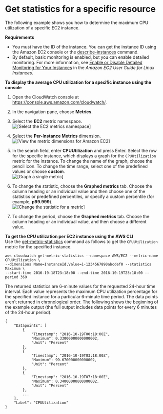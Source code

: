 # Get statistics for a specific resource<a name="US_SingleMetricPerInstance"></a>

The following example shows you how to determine the maximum CPU utilization of a specific EC2 instance\.

**Requirements**
+ You must have the ID of the instance\. You can get the instance ID using the Amazon EC2 console or the [describe\-instances](https://docs.aws.amazon.com/cli/latest/reference/ec2/describe-instances.html) command\.
+ By default, basic monitoring is enabled, but you can enable detailed monitoring\. For more information, see [Enable or Disable Detailed Monitoring for Your Instances](https://docs.aws.amazon.com/AWSEC2/latest/UserGuide/using-cloudwatch-new.html) in the *Amazon EC2 User Guide for Linux Instances*\.

**To display the average CPU utilization for a specific instance using the console**

1. Open the CloudWatch console at [https://console\.aws\.amazon\.com/cloudwatch/](https://console.aws.amazon.com/cloudwatch/)\.

1. In the navigation pane, choose **Metrics**\.

1. Select the **EC2** metric namespace\.  
![\[Select the EC2 metrics namespace\]](http://docs.aws.amazon.com/AmazonCloudWatch/latest/monitoring/images/metric_view_categories.png)

1. Select the **Per\-Instance Metrics** dimension\.  
![\[View the metric dimensions for Amazon EC2\]](http://docs.aws.amazon.com/AmazonCloudWatch/latest/monitoring/images/metric_view_metric_category.png)

1. In the search field, enter **CPUUtilization** and press Enter\. Select the row for the specific instance, which displays a graph for the `CPUUtilization` metric for the instance\. To change the name of the graph, choose the pencil icon\. To change the time range, select one of the predefined values or choose **custom**\.  
![\[Graph a single metric\]](http://docs.aws.amazon.com/AmazonCloudWatch/latest/monitoring/images/metric_statistics_ec2_instance.png)

1. To change the statistic, choose the **Graphed metrics** tab\. Choose the column heading or an individual value and then choose one of the statistics or predefined percentiles, or specify a custom percentile \(for example, **p99\.999**\)\.  
![\[Change the statistic for a metric\]](http://docs.aws.amazon.com/AmazonCloudWatch/latest/monitoring/images/metric_statistics_ec2_instance_statistic_period.png)

1. To change the period, choose the **Graphed metrics** tab\. Choose the column heading or an individual value, and then choose a different value\.

**To get the CPU utilization per EC2 instance using the AWS CLI**  
Use the [get\-metric\-statistics](https://docs.aws.amazon.com/cli/latest/reference/cloudwatch/get-metric-statistics.html) command as follows to get the `CPUUtilization` metric for the specified instance\.

```
aws cloudwatch get-metric-statistics --namespace AWS/EC2 --metric-name CPUUtilization \
--dimensions Name=InstanceId,Value=i-1234567890abcdef0 --statistics Maximum \
--start-time 2016-10-18T23:18:00 --end-time 2016-10-19T23:18:00 --period 360
```

The returned statistics are 6\-minute values for the requested 24\-hour time interval\. Each value represents the maximum CPU utilization percentage for the specified instance for a particular 6\-minute time period\. The data points aren't returned in chronological order\. The following shows the beginning of the example output \(the full output includes data points for every 6 minutes of the 24\-hour period\)\.

```
{
    "Datapoints": [
        {
            "Timestamp": "2016-10-19T00:18:00Z", 
            "Maximum": 0.33000000000000002, 
            "Unit": "Percent"
        }, 
        {
            "Timestamp": "2016-10-19T03:18:00Z", 
            "Maximum": 99.670000000000002, 
            "Unit": "Percent"
        }, 
        {
            "Timestamp": "2016-10-19T07:18:00Z", 
            "Maximum": 0.34000000000000002, 
            "Unit": "Percent"
        }, 
        ...
    ], 
    "Label": "CPUUtilization"
}
```